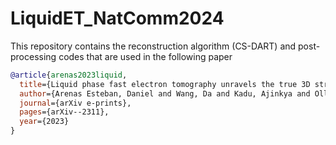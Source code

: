 # LiquidET_NatComm2024

This repository contains the reconstruction algorithm (CS-DART) and post-processing codes that are used in the following paper
```bibtex
@article{arenas2023liquid,
  title={Liquid phase fast electron tomography unravels the true 3D structure of colloidal assemblies},
  author={Arenas Esteban, Daniel and Wang, Da and Kadu, Ajinkya and Olluyn, Noa and S{\'a}nchez Iglesias, Ana and Gomez Perez, Alejandro and Gonzalez Casablanca, Jesus and Nicolopoulos, Stavros and Liz-Marz{\'a}n, Luis M and Bals, Sara},
  journal={arXiv e-prints},
  pages={arXiv--2311},
  year={2023}
}
```

